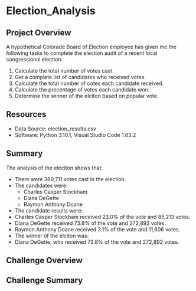 # Election_Analysis
## Project Overview 
A hypothetical Colorade Board of Election employee has given me the following tasks to complete the election audit of a recent local congressional election. 

1. Calculate the total number of votes cast. 
2. Get a complete list of candidates who received votes. 
3. Calculate the total number of cotes each candidate received. 
4. Calculate the precentage of votes each candidate won. 
5. Determine the winner of the elciton based on popular vote. 

## Resources 
- Data Source: election_results.csv
- Software: Python 3.10.1, Visual Studio Code 1.63.2

## Summary
The analysis of the eleciton shows that: 

- There were 369,711 votes cast in the election. 
- The candidates were: 
  - Charles Casper Stockham 
  - Diana DeGette
  - Raymon Anthony Doane 
 - The candidate results were: 
  - Charles Casper Stockham received 23.0% of the vote and 85,213 votes.
  - Diana DeGette received 73.8% of the vote and 272,892 votes. 
  - Raymon Anthony Doane received 3.1% of the vote and 11,606 votes. 
 - The winner of the elciton was: 
  - Diana DeGette, who received 73.8% of the vote and 272,892 votes. 

## Challenge Overview 
## Challenge Summary 
